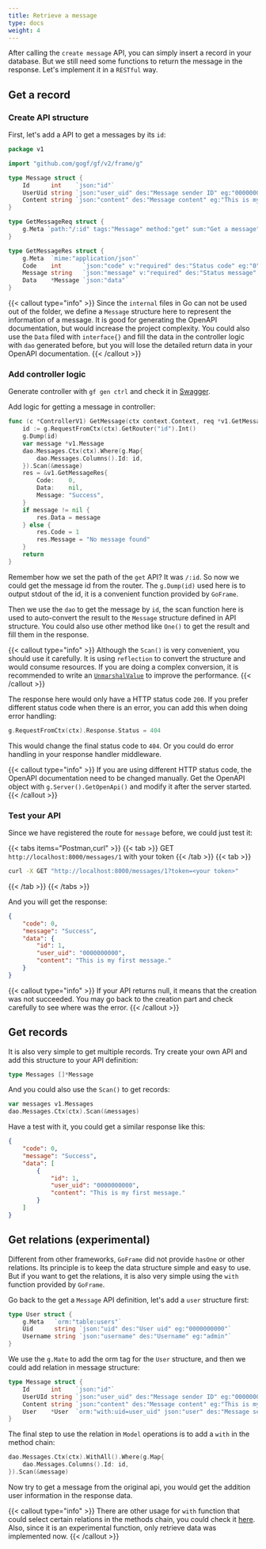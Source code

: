 ```yaml
---
title: Retrieve a message
type: docs
weight: 4
---
```


After calling the `create message` API, you can simply insert a record in your database. But we still need some functions to return the message in the response. Let's implement it in a `RESTful` way.

## Get a record

### Create API structure

First, let's add a API to get a messages by its `id`:

```go {filename="api/message/v1/show.go"}
package v1

import "github.com/gogf/gf/v2/frame/g"

type Message struct {
	Id      int    `json:"id"`
	UserUid string `json:"user_uid" des:"Message sender ID" eg:"0000000000"`
	Content string `json:"content" des:"Message content" eg:"This is my first message."`
}

type GetMessageReq struct {
	g.Meta `path:"/:id" tags:"Message" method:"get" sum:"Get a message"`
}

type GetMessageRes struct {
	g.Meta  `mime:"application/json"`
	Code    int      `json:"code" v:"required" des:"Status code" eg:"0"`
	Message string   `json:"message" v:"required" des:"Status message" eg:"Success"`
	Data    *Message `json:"data"`
}
```

{{< callout type="info" >}}
Since the `internal` files in Go can not be used out of the folder, we define a `Message` structure here to represent the information of a message. It is good for generating the OpenAPI documentation, but would increase the project complexity. You could also use the `Data` filed with `interface{}` and fill the data in the controller logic with `dao` generated before, but you will lose the detailed return data in your OpenAPI documentation.
{{< /callout >}}

### Add controller logic

Generate controller with `gf gen ctrl` and check it in [Swagger](http://localhost:8000/swagger#tag/Message/paths/~1messages~1:id/get).

Add logic for getting a message in controller:
```go {filename="internal\controller\message\message_v1_get_message.go"}
func (c *ControllerV1) GetMessage(ctx context.Context, req *v1.GetMessageReq) (res *v1.GetMessageRes, err error) {
	id := g.RequestFromCtx(ctx).GetRouter("id").Int()
	g.Dump(id)
	var message *v1.Message
	dao.Messages.Ctx(ctx).Where(g.Map{
		dao.Messages.Columns().Id: id,
	}).Scan(&message)
	res = &v1.GetMessageRes{
		Code:    0,
		Data:    nil,
		Message: "Success",
	}
	if message != nil {
		res.Data = message
	} else {
		res.Code = 1
		res.Message = "No message found"
	}
	return
}
```

Remember how we set the path of the `get` API? It was `/:id`. So now we could get the message id from the router. The `g.Dump(id)` used here is to output stdout of the id, it is a convenient function provided by `GoFrame`.

Then we use the `dao` to get the message by `id`, the scan function here is used to auto-convert the result to the `Message` structure defined in API structure. You could also use other method like `One()` to get the result and fill them in the response.

{{< callout type="info" >}}
Although the `Scan()` is very convenient, you should use it carefully. It is using `reflection` to convert the structure and would consume resources. If you are doing a complex conversion, it is recommended to write an [`UnmarshalValue`](https://goframe.org/pages/viewpage.action?pageId=1114226) to improve the performance.
{{< /callout >}}

The response here would only have a HTTP status code `200`. If you prefer different status code when there is an error, you can add this when doing error handling:

```go
g.RequestFromCtx(ctx).Response.Status = 404
```

This would change the final status code to `404`. Or you could do error handling in your response handler middleware.

{{< callout type="info" >}}
If you are using different HTTP status code, the OpenAPI documentation need to be changed manually. Get the OpenAPI object with `g.Server().GetOpenApi()` and modify it after the server started.
{{< /callout >}}

### Test your API

Since we have registered the route for `message` before, we could just test it:

{{< tabs items="Postman,curl" >}}
{{< tab >}}
GET `http://localhost:8000/messages/1` with your token
{{< /tab >}}
{{< tab >}}
```bash
curl -X GET "http://localhost:8000/messages/1?token=<your token>"
```
{{< /tab >}}
{{< /tabs >}}

And you will get the response:

```json
{
    "code": 0,
    "message": "Success",
    "data": {
        "id": 1,
        "user_uid": "0000000000",
        "content": "This is my first message."
    }
}
```

{{< callout type="info" >}}
If your API returns null, it means that the creation was not succeeded. You may go back to the creation part and check carefully to see where was the error.
{{< /callout >}}

## Get records

It is also very simple to get multiple records. Try create your own API and add this structure to your API definition:

```go
type Messages []*Message
```

And you could also use the `Scan()` to get records:

```go
var messages v1.Messages
dao.Messages.Ctx(ctx).Scan(&messages)
```

Have a test with it, you could get a similar response like this:

```json
{
    "code": 0,
    "message": "Success",
    "data": [
        {
            "id": 1,
            "user_uid": "0000000000",
            "content": "This is my first message."
        }
    ]
}
```

## Get relations (experimental)

Different from other frameworks, `GoFrame` did not provide `hasOne` or other relations. Its principle is to keep the data structure simple and easy to use. But if you want to get the relations, it is also very simple using the `with` function provided by `GoFrame`.

Go back to the get a `Message` API definition, let's add a `user` structure first:

```go {filename="api/message/v1/show.go"}
type User struct {
	g.Meta   `orm:"table:users"`
	Uid      string `json:"uid" des:"User uid" eg:"0000000000"`
	Username string `json:"username" des:"Username" eg:"admin"`
}
```

We use the `g.Mate` to add the orm tag for the `User` structure, and then we could add relation in message structure:

```go {filename="api/message/v1/show.go"}
type Message struct {
	Id      int    `json:"id"`
	UserUId string `json:"user_uid" des:"Message sender ID" eg:"0000000000"`
	Content string `json:"content" des:"Message content" eg:"This is my first message."`
	User    *User  `orm:"with:uid=user_uid" json:"user" des:"Message sender"`
}
```

The final step to use the relation in `Model` operations is to add a `with` in the method chain:

```go {filename="internal/controller/message/message_v1_get_message.go"}
dao.Messages.Ctx(ctx).WithAll().Where(g.Map{
	dao.Messages.Columns().Id: id,
}).Scan(&message)
```

Now try to get a message from the original api, you would get the addition user information in the response data.

{{< callout type="info" >}}
There are other usage for `with` function that could select certain relations in the methods chain, you could check it [here](https://goframe.org/pages/viewpage.action?pageId=7297190). Also, since it is an experimental function, only retrieve data was implemented now.
{{< /callout >}}
